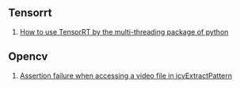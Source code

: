 
## Tensorrt

1. [How to use TensorRT by the multi-threading package of python][1]

## Opencv

1. [Assertion failure when accessing a video file in icvExtractPattern][2]




[2]: https://github.com/opencv/opencv/issues/17879
[1]: https://forums.developer.nvidia.com/t/how-to-use-tensorrt-by-the-multi-threading-package-of-python/123085
